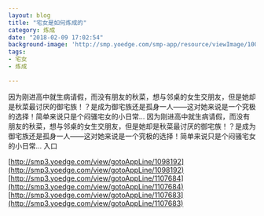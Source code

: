 ```yaml
---
layout: blog
title: "宅女是如何炼成的"
category: 炼成
date: "2018-02-09 17:02:54"
background-image: 'http://smp.yoedge.com/smp-app/resource/viewImage/1001145appline.png'
tags:
- 宅女
- 炼成

---
```

因为刚进高中就生病请假，而没有朋友的秋菜，想与邻桌的女生交朋友，但是她却是秋菜最讨厌的御宅族！？是成为御宅族还是孤身一人——这对她来说是一个究极的选择！简单来说只是个闷骚宅女的小日常…
因为刚进高中就生病请假，而没有朋友的秋菜，想与邻桌的女生交朋友，但是她却是秋菜最讨厌的御宅族！？是成为御宅族还是孤身一人——这对她来说是一个究极的选择！简单来说只是个闷骚宅女的小日常…
入口

[http://smp3.yoedge.com/view/gotoAppLine/1098192](http://smp3.yoedge.com/view/gotoAppLine/1098192)
[http://smp3.yoedge.com/view/gotoAppLine/1107684](http://smp3.yoedge.com/view/gotoAppLine/1107684)
[http://smp3.yoedge.com/view/gotoAppLine/1107683](http://smp3.yoedge.com/view/gotoAppLine/1107683)

        
